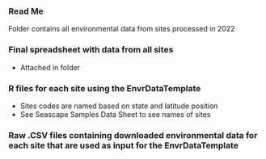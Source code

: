 ### Read Me
Folder contains all environmental data from sites processed in 2022

### Final spreadsheet with data from all sites
- Attached in folder

### R files for each site using the EnvrDataTemplate
- Sites codes are named based on state and latitude position
- See Seascape Samples Data Sheet to see names of sites

### Raw .CSV files containing downloaded environmental data for each site that are used as input for the EnvrDataTemplate
